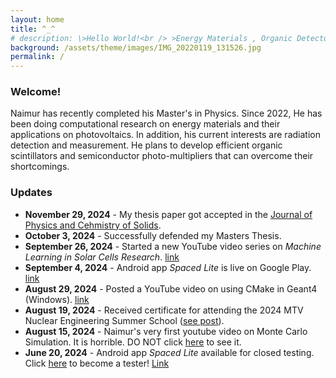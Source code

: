 ```yaml
---
layout: home
title: ^_^
# description: \>Hello World!<br /> >Energy Materials , Organic Detectors , Simulation<br /> >_
background: /assets/theme/images/IMG_20220119_131526.jpg
permalink: /
---
```


### Welcome!

Naimur has recently completed his Master's in Physics. Since 2022, He has been doing computational research on energy materials and their applications on photovoltaics. In addition, his current interests are radiation detection and measurement. He plans to develop efficient organic scintillators and semiconductor photo-multipliers that can overcome their shortcomings.

### Updates

- **November 29, 2024** - My thesis paper got accepted in the [Journal of Physics and Cehmistry of Solids](https://doi.org/10.1016/j.jpcs.2024.112479).
- **October 3, 2024** - Successfully defended my Masters Thesis.
- **September 26, 2024** - Started a new YouTube video series on *Machine Learning in Solar Cells Research*. [link](https://youtube.com/playlist?list=PLNfCk2PMV0ReBUAOmfPBAQl-x4veM4D2x&si=RQjDxmXrh0R01P3u)
- **September 4, 2024** - Android app *Spaced Lite* is live on Google Play. [link](https://play.google.com/store/apps/details?id=com.naimStudio.spaced_lite&pcampaignid=web_share)
- **August 29, 2024** - Posted a YouTube video on using CMake in Geant4 (Windows). [link](https://youtu.be/biSEYYd89WI?si=L83urSUdrp9LMnUP)
- **August 19, 2024** - Received certificate for attending the 2024 MTV Nuclear Engineering Summer School ([see post](https://www.linkedin.com/posts/naimur-rahman-424658180_nuclearengineering-research-mtvconsortium-activity-7231317469259251713-FqEA?utm_source=share&utm_medium=member_desktop)).
- **August 15, 2024** - Naimur's very first youtube video on Monte Carlo Simulation. It is horrible. DO NOT click [here](https://youtu.be/5TB05tdeaD4?si=BUKSzxEjJZWryB24) to see it.
- **June 20, 2024** - Android app *Spaced Lite* available for closed testing. Click [here](https://groups.google.com/g/naimur1708105) to become a tester! [Link](https://play.google.com/store/apps/details?id=com.naimStudio.spaced_lite&pcampaignid=web_share)
